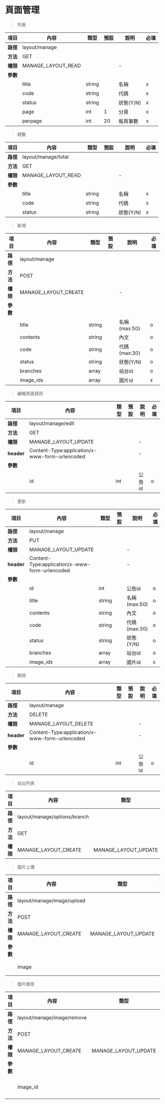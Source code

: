 # 頁面管理

> 列表

| 項目         | 內容                         | 類型         | 預設         | 說明                  | 必填  |
|-------------|-----------------------------|--------------|--------------|---------------------|-------|
| <b>路徑</b>  |layout/manage          |              |              |                     |      |
| <b>方法</b>  | GET                        |              |              |                     |      |
| <b>權限</b>  |MANAGE_LAYOUT_READ           |              |              |          -          |      |
| <b>參數</b>  |                             |              |              |                     |      |
|             |title                         | string         |              |    名稱                 |  x  |
|             |code                         | string         |              |    代碼                |  x  |
|             |status                        | string         |              |    狀態(Y/N)                |  x  |
|             |page                         | int         |       1       |  分頁                   |   x  |
|             |perpage                      | int         |      20       |  每頁筆數                |   x  |

> 總數

| 項目         | 內容                         | 類型         | 預設         | 說明                  | 必填  |
|-------------|-----------------------------|--------------|--------------|---------------------|-------|
| <b>路徑</b>  |layout/manage/total          |              |              |                     |      |
| <b>方法</b>  | GET                        |              |              |                     |      |
| <b>權限</b>  |MANAGE_LAYOUT_READ           |              |              |          -          |      |
| <b>參數</b>  |                             |              |              |                     |      |
|             |title                         | string         |              |    名稱                 |  x  |
|             |code                         | string         |              |    代碼                |  x  |
|             |status                        | string         |              |    狀態(Y/N)                |  x  |

> 新增

| 項目         | 內容                         | 類型         | 預設         | 說明                  | 必填  |
|-------------|-----------------------------|--------------|--------------|---------------------|-------|
| <b>路徑</b>  |layout/manage          |              |              |                     |      |
| <b>方法</b>  | POST                        |              |              |                     |      |
| <b>權限</b>  |MANAGE_LAYOUT_CREATE           |              |              |          -          |      |
| <b>參數</b>  |                             |              |              |                     |      |
|             |title                         | string         |              |    名稱(max:50)          |  o |
|             |contents                      | string         |              |   內文           | o  |
|             |code                         | string         |              |    代碼(max:30)                |  o  |
|             |status                        | string         |              |    狀態(Y/N)                |  o  |
|             |branches                      | array         |              |    站台id                |  o  |
|             |image_ids                     | array         |              |    圖片id                |  x  |


> 編輯頁面資訊

| 項目         | 內容                         | 類型         | 預設         | 說明                  | 必填  |
|-------------|-----------------------------|--------------|--------------|---------------------|-------|
| <b>路徑</b>  |layout/manage/edit          |              |              |                     |      |
| <b>方法</b>  | GET                        |              |              |                     |      |
| <b>權限</b>  |MANAGE_LAYOUT_UPDATE           |              |              |          -          |      |
| <b>header</b>|Content-Type:application/x-www-form-urlencoded     |              |              |          -          |      |
| <b>參數</b>  |                             |              |              |                     |      |
|             |id                           | int         |              |    公告id          |  o |



> 更新

| 項目         | 內容                         | 類型         | 預設         | 說明                  | 必填  |
|-------------|-----------------------------|--------------|--------------|---------------------|-------|
| <b>路徑</b>  |layout/manage          |              |              |                     |      |
| <b>方法</b>  | PUT                        |              |              |                     |      |
| <b>權限</b>  |MANAGE_LAYOUT_UPDATE           |              |              |          -          |      |
| <b>header</b>|Content-Type:application/x-www-form-urlencoded     |              |              |          -          |      |
| <b>參數</b>  |                             |              |              |                     |      |
|             |id                           | int         |              |    公告id          |  o |
|             |title                         | string         |              |    名稱(max:50)          |  o |
|             |contents                      | string         |              |   內文           | o  |
|             |code                         | string         |              |    代碼(max:30)                |  o  |
|             |status                        | string         |              |    狀態(Y/N)                |  o  |
|             |branches                      | array         |              |    站台id                |  o  |
|             |image_ids                     | array         |              |    圖片id                |  x  |


> 刪除

| 項目         | 內容                         | 類型         | 預設         | 說明                  | 必填  |
|-------------|-----------------------------|--------------|--------------|---------------------|-------|
| <b>路徑</b>  |layout/manage          |              |              |                     |      |
| <b>方法</b>  | DELETE                        |              |              |                     |      |
| <b>權限</b>  |MANAGE_LAYOUT_DELETE          |              |              |          -          |      |
| <b>header</b>|Content-Type:application/x-www-form-urlencoded     |              |              |          -          |      |
| <b>參數</b>  |                             |              |              |                     |      |
|             |id                           | int         |              |    公告id          |  o |


> 站台列表

| 項目         | 內容                         | 類型         | 預設         | 說明                  | 必填  |
|-------------|-----------------------------|--------------|--------------|---------------------|-------|
| <b>路徑</b>  |layout/manage/options/branch          |              |              |                     |      |
| <b>方法</b>  | GET                        |              |              |                     |      |
| <b>權限</b>  |MANAGE_LAYOUT_CREATE|MANAGE_LAYOUT_UPDATE    |              |              |          -          |      |


> 圖片上傳

| 項目         | 內容                         | 類型         | 預設         | 說明                  | 必填  |
|-------------|-----------------------------|--------------|--------------|---------------------|-------|
| <b>路徑</b>  |layout/manage/image/upload          |              |              |                     |      |
| <b>方法</b>  | POST                        |              |              |                     |      |
| <b>權限</b>  |MANAGE_LAYOUT_CREATE|MANAGE_LAYOUT_UPDATE    |              |              |          -          |      |
| <b>參數</b>  |                             |              |              |                     |      |
|             |image                         |         |              |    圖片          |  o |

> 圖片刪除

| 項目         | 內容                         | 類型         | 預設         | 說明                  | 必填  |
|-------------|-----------------------------|--------------|--------------|---------------------|-------|
| <b>路徑</b>  |layout/manage/image/remove          |              |              |                     |      |
| <b>方法</b>  | POST                        |              |              |                     |      |
| <b>權限</b>  |MANAGE_LAYOUT_CREATE|MANAGE_LAYOUT_UPDATE    |              |              |          -          |      |
| <b>參數</b>  |                             |              |              |                     |      |
|             |image_id                         |         |              |    圖片id          |  o |

